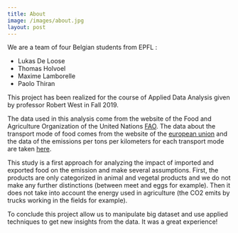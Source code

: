 ```yaml
---
title: About
image: /images/about.jpg
layout: post
---
```



We are a team of four Belgian students from EPFL :

* Lukas De Loose
* Thomas Holvoel
* Maxime Lamborelle
* Paolo Thiran

This project has been realized for the course of Applied Data Analysis given by professor Robert West in Fall 2019.

The data used in this analysis come from the website of the Food and Agriculture Organization of the United Nations [FAO](http://www.fao.org/faostat/en/#home). The data about the transport mode of food comes from the website of the [european union](https://ec.europa.eu/eurostat/web/international-trade-in-goods/data/database) and the data of the emissions per tons per kilometers for each transport mode are taken [here]( https://www.sciencedirect.com/science/article/pii/S0959652615000438).


This study is a first approach for analyzing the impact of imported and exported food on the emission and make several assumptions. First, the products are only categorized in animal and vegetal products and we do not make any further distinctions (between meet and eggs for example). Then it does not take into account the energy used in agriculture (the CO2 emits by trucks working in the fields for example).

To conclude this project allow us to manipulate big dataset and use applied techniques to get new insights from the data. It was a great experience!